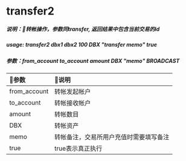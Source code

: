# transfer2

##### 说明：转帐操作，参数同transfer, 返回结果中包含当前交易的id

##### usage: transfer2 dbx1 dbx2 100 DBX "transfer memo" true

##### 参数：from\_account to\_account amount DBX "memo" BROADCAST

| 参数 | 说明 |
| :--- | :--- |
| from\_account | 转帐发起帐户 |
| to\_account | 转帐接收帐户 |
| amount | 转帐数目 |
| DBX | 转帐资产 |
| memo | 转帐备注，交易所用户充值时需要填写备注 |
| true | true表示真正执行 |



